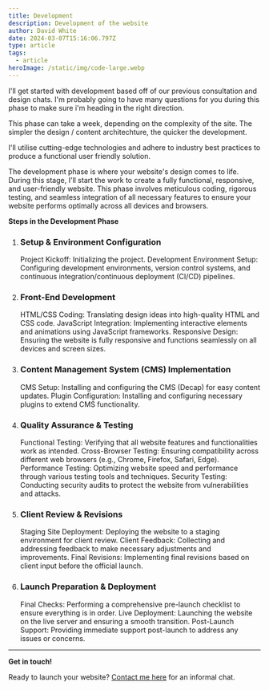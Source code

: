 ```yaml
---
title: Development
description: Development of the website
author: David White
date: 2024-03-07T15:16:06.797Z
type: article
tags:
  - article
heroImage: /static/img/code-large.webp
---
```

I'll get started with development based off of our previous consultation and design chats. I'm probably going to have many questions for you during this phase to make sure i'm heading in the right direction.

This phase can take a week, depending on the complexity of the site.  The simpler the design / content architechture, the quicker the development.

I'll utilise cutting-edge technologies and adhere to industry best practices to produce a functional user friendly solution.

The development phase is where your website's design comes to life. During this stage, I'll start the work to create a fully functional, responsive, and user-friendly website. This phase involves meticulous coding, rigorous testing, and seamless integration of all necessary features to ensure your website performs optimally across all devices and browsers.

**Steps in the Development Phase**

1. ### Setup & Environment Configuration


   Project Kickoff: Initializing the project.
   Development Environment Setup: Configuring development environments, version control systems, and continuous integration/continuous deployment (CI/CD) pipelines.
2. ### Front-End Development


   HTML/CSS Coding: Translating design ideas into high-quality HTML and CSS code.
   JavaScript Integration: Implementing interactive elements and animations using JavaScript frameworks.
   Responsive Design: Ensuring the website is fully responsive and functions seamlessly on all devices and screen sizes.
3. ### Content Management System (CMS) Implementation


   CMS Setup: Installing and configuring the CMS (Decap) for easy content updates.
   Plugin Configuration: Installing and configuring necessary plugins to extend CMS functionality.
4. ### Quality Assurance & Testing


   Functional Testing: Verifying that all website features and functionalities work as intended.
   Cross-Browser Testing: Ensuring compatibility across different web browsers (e.g., Chrome, Firefox, Safari, Edge).
   Performance Testing: Optimizing website speed and performance through various testing tools and techniques.
   Security Testing: Conducting security audits to protect the website from vulnerabilities and attacks.
5. ### Client Review & Revisions


   Staging Site Deployment: Deploying the website to a staging environment for client review.
   Client Feedback: Collecting and addressing feedback to make necessary adjustments and improvements.
   Final Revisions: Implementing final revisions based on client input before the official launch.
6. ### Launch Preparation & Deployment


   Final Checks: Performing a comprehensive pre-launch checklist to ensure everything is in order.
   Live Deployment: Launching the website on the live server and ensuring a smooth transition.
   Post-Launch Support: Providing immediate support post-launch to address any issues or concerns.

- - -

**Get in touch!**

Ready to launch your website? [Contact me here](/about/) for an informal chat.
